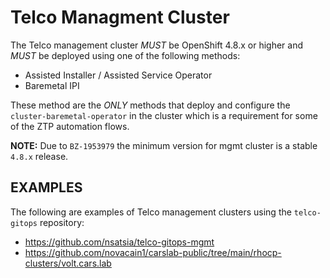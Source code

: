 # Telco Managment Cluster

The Telco management cluster *MUST* be OpenShift 4.8.x or higher and *MUST* be deployed using one of the following methods:
- Assisted Installer / Assisted Service Operator
- Baremetal IPI

These method are the *ONLY* methods that deploy and configure the `cluster-baremetal-operator` in the cluster which is a requirement for some of the ZTP automation flows.

**NOTE:** Due to `BZ-1953979` the minimum version for mgmt cluster is a stable `4.8.x` release.

## EXAMPLES

The following are examples of Telco management clusters using the `telco-gitops` repository:

- https://github.com/nsatsia/telco-gitops-mgmt
- https://github.com/novacain1/carslab-public/tree/main/rhocp-clusters/volt.cars.lab
